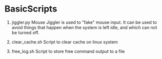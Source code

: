 # BasicScripts

1. jiggler.py 
Mouse Jiggler is used to "fake" mouse input. It can be used to avoid things that happen when the system is left idle, and which can not be turned off.

2. clear_cache.sh
Script to clear cache on linux system

3. free_log.sh
Script to store free command output to a file 
